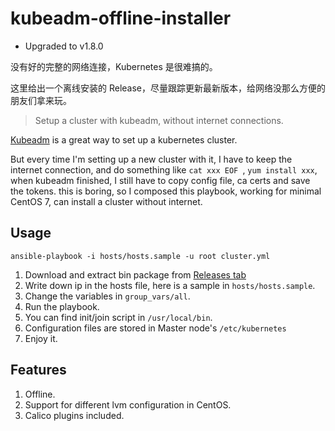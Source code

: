 # kubeadm-offline-installer

- Upgraded to v1.8.0

没有好的完整的网络连接，Kubernetes 是很难搞的。

这里给出一个离线安装的 Release，尽量跟踪更新最新版本，给网络没那么方便的朋友们拿来玩。

> Setup a cluster with kubeadm, without internet connections.

[Kubeadm](https://kubernetes.io/docs/setup/independent/install-kubeadm/) is a
great way to set up a kubernetes cluster.

But every time I'm setting up a new cluster with it, I have to keep the internet
connection, and do something like
`cat xxx EOF `, `yum install xxx`, when kubeadm finished, I still have to copy
config file, ca certs and save the tokens. this is boring, so I composed this
playbook, working for minimal CentOS 7, can install a cluster without internet.

## Usage

`ansible-playbook -i hosts/hosts.sample -u root cluster.yml`

1. Download and extract bin package from [Releases tab](https://github.com/fleeto/kubeadm-offline-installer/releases)
2. Write down ip in the hosts file, here is a sample in `hosts/hosts.sample`.
3. Change the variables in `group_vars/all`.
4. Run the playbook.
5. You can find init/join script in `/usr/local/bin`.
6. Configuration files are stored in Master node's `/etc/kubernetes`
7. Enjoy it.

## Features

1. Offline.
2. Support for different lvm configuration in CentOS.
3. Calico plugins included.
